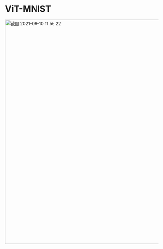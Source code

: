 # ViT-MNIST

<img width="737" alt="截圖 2021-09-10 11 56 22" src="https://user-images.githubusercontent.com/61773397/132797960-d369ed79-558d-4640-a8e2-0ddebade3cc6.png">
